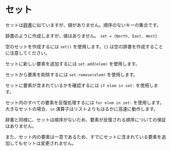# セット
セットは[辞書](docs/scripting/dicts.md)に似ていますが、値がありません。順序のないキーの集合です。

辞書のように作成しますが、値はありません。
`set = {North, East, West}`

空のセットを作成するには `set()` を使用します。`{}` は空の辞書を作成することに注意してください。

セットに新しい要素を追加するには `set.add(elem)` を使用します。

セットから要素を削除するには `set.remove(elem)` を使用します。

セットに要素が含まれているかを確認するには `if elem in set:` を使用します。

セット内のすべての要素を反復処理するには `for elem in set:` を使用します。
大きなセットの場合、`in` 演算子はリストよりもはるかに高速に動作します。

辞書と同様に、セットは順序がないため、要素が反復される順序についての保証はありません。

また、セット内の要素は一意であるため、すでにセットに含まれている要素を追加してもセットは変更されません。